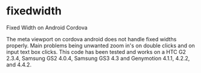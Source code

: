 fixedwidth
==========

Fixed Width on Android Cordova


The meta viewport on cordova android does not handle fixed widths properly.  Main problems being unwanted zoom in's on double clicks and on input text box clicks.  This code has been tested and works on a HTC G2 2.3.4, Samsung GS2 4.0.4, Samsung GS3 4.3 and Genymotion 4.1.1, 4.2.2, and 4.4.2.
